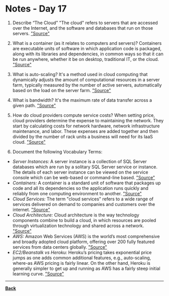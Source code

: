 # Notes - Day 17

1. Describe “The Cloud” "The cloud" refers to servers that are accessed over the Internet, and the software and databases that run on those servers. <a href = "https://www.cloudflare.com/learning/cloud/what-is-the-cloud/">"Source"</a>

2. What is a container (as it relates to computers and servers)? Containers are executable units of software in which application code is packaged, along with its libraries and dependencies, in common ways so that it can be run anywhere, whether it be on desktop, traditional IT, or the cloud. <a href = "https://www.ibm.com/cloud/learn/containers">"Source"</a>

3. What is auto-scaling? It's a method used in cloud computing that dynamically adjusts the amount of computational resources in a server farm, typically measured by the number of active servers, automatically based on the load on the server farm.  <a href = "https://en.wikipedia.org/wiki/Autoscaling">"Source"</a>

4. What is bandwidth? It's the maximum rate of data transfer across a given path. <a href = "https://en.wikipedia.org/wiki/Bandwidth_(computing)">"Source"</a>

5. How do cloud providers compute service costs? When setting price, cloud providers determine the expense to maintaining the network. They start by calculating costs for network hardware, network infrastructure maintenance, and labor. These expenses are added together and then divided by the number of rack units a business will need for its IaaS cloud. <a href = "https://www.expedient.com/knowledgebase/blog/2015-05-01-how-the-cost-of-cloud-computing-is-calculated/#:~:text=When%20setting%20price%2C%20cloud%20providers,need%20for%20its%20IaaS%20cloud.">"Source"</a>

6. Document the following Vocabulary Terms:

- *Server Instances:* A server instance is a collection of SQL Server databases which are run by a solitary SQL Server service or instance. The details of each server instance can be viewed on the service console which can be web-based or command-line based. <a href = "https://www.techopedia.com/definition/32149/server-instance#:~:text=A%20server%20instance%20is%20a,based%20or%20command%2Dline%20based.">"Source"</a>
- *Containers:* A container is a standard unit of software that packages up code and all its dependencies so the application runs quickly and reliably from one computing environment to another. <a href = "https://www.docker.com/resources/what-container">"Source"</a>
- *Cloud Services:* The term "cloud services" refers to a wide range of services delivered on demand to companies and customers over the internet. <a href = "https://www.citrix.com/solutions/digital-workspace/what-is-a-cloud-service.html">"Source"</a>
- *Cloud Architecture:* Cloud architecture is the way technology components combine to build a cloud, in which resources are pooled through virtualization technology and shared across a network.  <a href = "https://www.vmware.com/topics/glossary/content/cloud-architecture.html">"Source"</a>
- *AWS:* Amazon Web Services (AWS) is the world’s most comprehensive and broadly adopted cloud platform, offering over 200 fully featured services from data centers globally. <a href = "https://aws.amazon.com/what-is-aws/">"Source"</a>
- *EC2/Beanstalk vs Heroku:* Heroku’s pricing takes exponential price jumps as one adds common additional features, e.g., auto-scaling, where-as AWS pricing is fairly linear. On the other hand, Heroku is generally simpler to get up and running as AWS has a fairly steep initial learning curve. <a href = "https://codeburst.io/heroku-v-s-aws-elastic-beanstalk-1cc6f12ca3c7">"Source"</a>

---
**<a href = "https://github.com/scottie-l/reading-notes/tree/main/reading-notes-401">Back</a>**
